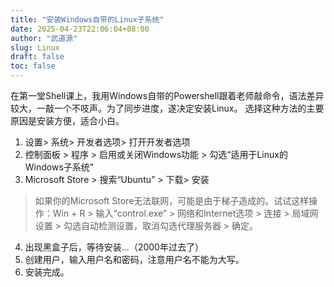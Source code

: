 ```yaml
---
title: "安装Windows自带的Linux子系统"
date: 2025-04-23T22:06:04+08:00
author: "武道源"
slug: Linux
draft: false
toc: false
---
```

在第一堂Shell课上，我用Windows自带的Powershell跟着老师敲命令，语法差异较大，一敲一个不吱声。为了同步进度，遂决定安装Linux。
选择这种方法的主要原因是安装方便，适合小白。
1. 设置> 系统> 开发者选项> 打开开发者选项
2. 控制面板 > 程序 > 启用或关闭Windows功能 > 勾选“适用于Linux的Windows子系统”
3. Microsoft Store > 搜索“Ubuntu” > 下载> 安装
> 如果你的Microsoft Store无法联网，可能是由于梯子造成的。试试这样操作：Win + R > 输入“control.exe” > 网络和Internet选项 > 连接 > 局域网设置 > 勾选自动检测设置，取消勾选代理服务器 > 确定。
4. 出现黑盒子后，等待安装...（2000年过去了）
5. 创建用户，输入用户名和密码，注意用户名不能为大写。
6. 安装完成。

